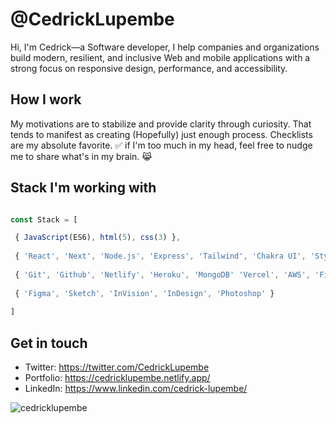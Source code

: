 <h1>@CedrickLupembe</h1>

Hi, I'm Cedrick—a Software developer, I help companies and organizations build modern, resilient, and inclusive Web and mobile applications with a strong focus on responsive design, performance, and accessibility.

<h2>How I work</h2>

My motivations are to stabilize and provide clarity through curiosity. That tends to manifest as creating (Hopefully) just enough process.
Checklists are my absolute favorite. :white_check_mark: if I'm too much in my head, feel free to nudge me to share what's in my brain. :joy_cat:

<h2>Stack I'm working with</h2>

 ```javascript

const Stack = [ 

  { JavaScript(ES6), html(5), css(3) },
   
  { 'React', 'Next', 'Node.js', 'Express', 'Tailwind', 'Chakra UI', 'Styled Components', 'Sass'},
   
  { 'Git', 'Github', 'Netlify', 'Heroku', 'MongoDB' 'Vercel', 'AWS', 'Firebase', 'Webpack', 'Postman' },
   
  { 'Figma', 'Sketch', 'InVision', 'InDesign', 'Photoshop' }
  
]


 ```
 
 <h2>Get in touch</h2>
 
* Twitter: <https://twitter.com/CedrickLupembe>
* Portfolio: <https://cedricklupembe.netlify.app/> 
* LinkedIn: <https://www.linkedin.com/cedrick-lupembe/>
 


<p align="left"> <img src="https://komarev.com/ghpvc/?username=cedricklupembe&label=Profile%20views&color=0e75b6&style=flat" alt="cedricklupembe" /> </p>


